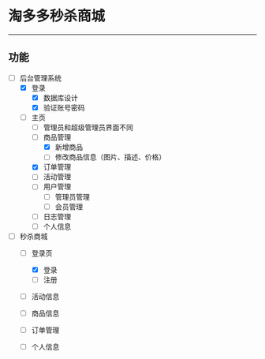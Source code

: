 # 淘多多秒杀商城
 ---

## 功能

+ [ ] 后台管理系统
    + [x] 登录
        + [x] 数据库设计
        + [x] 验证账号密码
    + [ ] 主页
        + [ ] 管理员和超级管理员界面不同
        + [ ] 商品管理
            + [x] 新增商品
            + [ ] 修改商品信息（图片、描述、价格）
        + [x] 订单管理
        + [ ] 活动管理
        + [ ] 用户管理
            + [ ] 管理员管理
            + [ ] 会员管理
        + [ ] 日志管理
        + [ ] 个人信息
+ [ ] 秒杀商城
    + [ ] 登录页
        + [x] 登录
        + [ ] 注册
    + [ ] 活动信息
    + [ ] 商品信息
    + [ ] 订单管理
    + [ ] 个人信息



